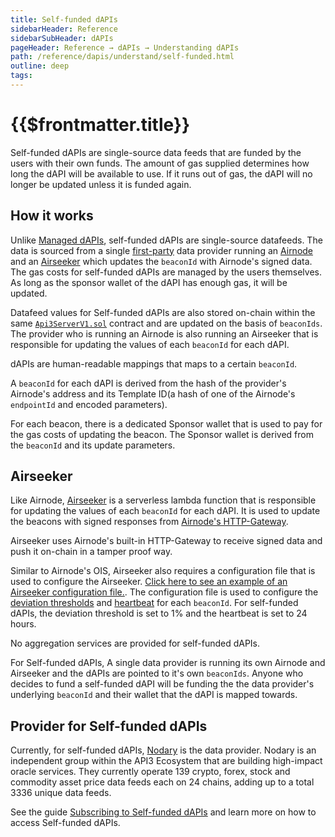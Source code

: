 ```yaml
---
title: Self-funded dAPIs
sidebarHeader: Reference
sidebarSubHeader: dAPIs
pageHeader: Reference → dAPIs → Understanding dAPIs
path: /reference/dapis/understand/self-funded.html
outline: deep
tags:
---
```


<PageHeader/>

<SearchHighlight/>

<FlexStartTag/>

# {{$frontmatter.title}}

Self-funded dAPIs are single-source data feeds that are funded by the users with
their own funds. The amount of gas supplied determines how long the dAPI will be
available to use. If it runs out of gas, the dAPI will no longer be updated
unless it is funded again.

## How it works

Unlike [Managed dAPIs](/reference/dapis/understand/managed.html), self-funded dAPIs are single-source datafeeds. The
data is sourced from a single [first-party](/explore/airnode/why-first-party-oracles.html) data provider running an
[Airnode](/reference/airnode/latest/understand/) and an [Airseeker](/reference/dapis/understand/self-funded.html#airseeker) which updates the `beaconId` with Airnode's
signed data. The gas costs for self-funded dAPIs are managed by the users
themselves. As long as the sponsor wallet of the dAPI has enough gas, it will be
updated.

Datafeed values for Self-funded dAPIs are also stored on-chain within the same
[`Api3ServerV1.sol`<ExternalLinkImage/>](https://github.com/api3dao/airnode-protocol-v1/tree/79b509f0e88a96fa4ea3cd576685051d37c9a504/contracts/api3-server-v1)
contract and are updated on the basis of `beaconIds`. The provider who is
running an Airnode is also running an Airseeker that is responsible for updating
the values of each `beaconId` for each dAPI.

dAPIs are human-readable mappings that maps to a certain `beaconId`.

A `beaconId` for each dAPI is derived from the hash of the provider's Airnode's
address and its Template ID(a hash of one of the Airnode's `endpointId` and
encoded parameters).

For each beacon, there is a dedicated Sponsor wallet that is used to pay for the
gas costs of updating the beacon. The Sponsor wallet is derived from the
`beaconId` and its update parameters.

## Airseeker

Like Airnode, [Airseeker<ExternalLinkImage/>](https://github.com/api3dao/airseeker/) is a serverless lambda
function that is responsible for updating the values of each `beaconId` for each
dAPI. It is used to update the beacons with signed responses from
[Airnode's HTTP-Gateway](/reference/airnode/latest/understand/http-gateways.html).

Airseeker uses Airnode's built-in HTTP-Gateway to receive signed data and push
it on-chain in a tamper proof way.

Similar to Airnode's OIS, Airseeker also requires a configuration file that is
used to configure the Airseeker.
[Click here to see an example of an Airseeker configuration file.<ExternalLinkImage/>](https://github.com/api3dao/airseeker/blob/main/config/airseeker.example.json).
The configuration file is used to configure the [deviation thresholds](/reference/dapis/understand/deviations.html) and
[heartbeat](/reference/dapis/understand/deviations.html#heartbeat) for each `beaconId`. For self-funded dAPIs, the deviation
threshold is set to 1% and the heartbeat is set to 24 hours.

No aggregation services are provided for self-funded dAPIs.

For Self-funded dAPIs, A single data provider is running its own Airnode and
Airseeker and the dAPIs are pointed to it's own `beaconIds`. Anyone who decides
to fund a self-funded dAPI will be funding the the data provider's underlying
`beaconId` and their wallet that the dAPI is mapped towards.

## Provider for Self-funded dAPIs

Currently, for self-funded dAPIs, [Nodary<ExternalLinkImage/>](https://nodary.io/) is the data
provider. Nodary is an independent group within the API3 Ecosystem that are
building high-impact oracle services. They currently operate 139 crypto, forex,
stock and commodity asset price data feeds each on 24 chains, adding up to a
total 3336 unique data feeds.

See the guide [Subscribing to Self-funded dAPIs](/guides/dapis/subscribing-self-funded-dapis/) and learn more on how to
access Self-funded dAPIs.

<FlexEndTag/>
